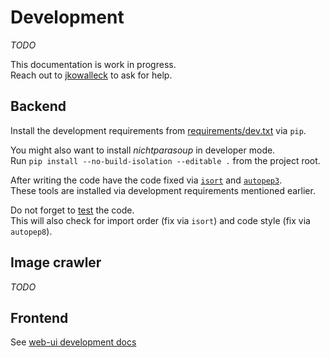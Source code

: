 # Development

_TODO_

This documentation is work in progress.   
Reach out to [jkowalleck](https://github.com/jkowalleck) to ask for help.


## Backend

Install the development requirements from [requirements/dev.txt](../../../requirements/dev.txt) via `pip`.

You might also want to install _nichtparasoup_ in developer mode.  
Run `pip install --no-build-isolation --editable .` from the project root.

After writing the code have the code fixed via
[`isort`](https://pypi.org/project/isort/) and
[`autopep3`](https://pypi.org/project/autopep3/).   
These tools are installed via development requirements mentioned earlier.

Do not forget to [test](testing.md) the code.  
This will also check for
import order (fix via `isort`) and
code style (fix via `autopep8`).

## Image crawler

_TODO_


## Frontend

See [web-ui development docs](../web-ui/index.md)
